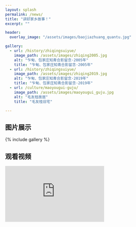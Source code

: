 ```yaml
---
layout: splash
permalink: /news/
title: "讲好家乡故事！"
excerpt: ""

header:
  overlay_image: "/assets/images/baojiazhuang_quantu.jpg"

gallery:
  - url: /history/zhiqingsuiyue/
    image_path: /assets/images/zhiqing2005.jpg
    alt: "乍甸、包家庄知青合影留念·2005年"
    title: "乍甸、包家庄知青合影留念·2005年"
  - url: /history/zhiqingsuiyue/
    image_path: /assets/images/zhiqing2019.jpg
    alt: "乍甸、包家庄知青合影留念·2019年"
    title: "乍甸、包家庄知青合影留念·2019年"
  - url: /culture/maoyougui-guju/
    image_path: /assets/images/maoyougui_guju.jpg
    alt: "毛友桂故居"
    title: "毛友桂旧宅"

---
```


## 图片展示

{% include gallery %}

<!--
<iframe width="320" height="180" src="//player.bilibili.com/player.html?aid=2147646&bvid=BV12s411S7w8&cid=3337981&page=1" scrolling="no" border="0" frameborder="no" framespacing="0" allowfullscreen="true"> </iframe>
-->

## 观看视频

<iframe width="320" height="180" src="https://player.youku.com/embed/XMjQ3OTUzNzk4MA==" scrolling="no" border="0" frameborder="no" allowfullscreen=ture></iframe>

